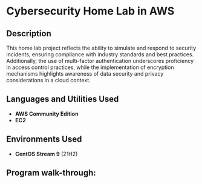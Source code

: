 <h1>Cybersecurity Home Lab in AWS</h1>


<h2>Description</h2>
This home lab project reflects the ability to simulate and respond to security incidents, ensuring compliance with industry standards and best practices. Additionally, the use of multi-factor authentication underscores proficiency in access control practices, while the implementation of encryption mechanisms highlights awareness of data security and privacy considerations in a cloud context.
<br />


<h2>Languages and Utilities Used</h2>

- <b>AWS Community Edition</b> 
- <b>EC2</b>

<h2>Environments Used </h2>

- <b>CentOS Stream 9</b> (21H2)

<h2>Program walk-through:</h2>


